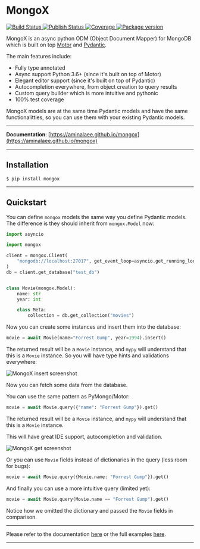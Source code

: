 # MongoX

<p>
<a href="https://github.com/aminalaee/mongox/actions">
    <img src="https://github.com/aminalaee/mongox/workflows/Test%20Suite/badge.svg" alt="Build Status">
</a>
<a href="https://github.com/aminalaee/mongox/actions">
    <img src="https://github.com/aminalaee/mongox/workflows/publish/badge.svg" alt="Publish Status">
</a>
<a href="https://codecov.io/gh/aminalaee/mongox">
    <img src="https://codecov.io/gh/aminalaee/mongox/branch/main/graph/badge.svg" alt="Coverage">
</a>
<a href="https://pypi.org/project/mongox/">
    <img src="https://badge.fury.io/py/mongox.svg" alt="Package version">
</a>
</p>

MongoX is an async python ODM (Object Document Mapper) for MongoDB
which is built on top [Motor][motor] and [Pydantic][pydantic].

The main features include:

* Fully type annotated
* Async support Python 3.6+ (since it's built on top of Motor)
* Elegant editor support (since it's built on top of Pydantic)
* Autocompletion everywhere, from object creation to query results
* Custom query builder which is more intuitive and pythonic
* 100% test coverage

MongoX models are at the same time Pydantic models and have the same functionalitties,
so you can use them with your existing Pydantic models.

---

**Documentation**: [https://aminalaee.github.io/mongox](https://aminalaee.github.io/mongox)

---

## Installation

```shell
$ pip install mongox
```

---

## Quickstart

You can define `mongox` models the same way you define Pydantic models.
The difference is they should inherit from `mongox.Model` now:

```python
import asyncio

import mongox

client = mongox.Client(
    "mongodb://localhost:27017", get_event_loop=asyncio.get_running_loop
)
db = client.get_database("test_db")


class Movie(mongox.Model):
    name: str
    year: int

    class Meta:
        collection = db.get_collection("movies")
```

Now you can create some instances and insert them into the database:

```python
movie = await Movie(name="Forrest Gump", year=1994).insert()
```

The returned result will be a `Movie` instance, and `mypy`
will understand that this is a `Movie` instance.
So you will have type hints and validations everywhere:

<img alt="MongoX insert screenshot" src="https://user-images.githubusercontent.com/19784933/141309006-94785d1b-c0de-4fde-8b7d-f59253657d64.png">

Now you can fetch some data from the database.

You can use the same pattern as PyMongo/Motor:

```python
movie = await Movie.query({"name": "Forrest Gump"}).get()
```

The returned result will be a `Movie` instance, and `mypy`
will understand that this is a `Movie` instance.

This will have great IDE support, autocompletion and validation.

<img alt="MongoX get screenshot" src="https://user-images.githubusercontent.com/19784933/141309375-02dea9aa-3da3-40fc-9d8f-f50973aa674a.png">


Or you can use `Movie` fields instead of dictionaries in the query (less room for bugs):

```python
movie = await Movie.query({Movie.name: "Forrest Gump"}).get()
```

And finally you can use a more intuitive query (limited yet):

```python
movie = await Movie.query(Movie.name == "Forrest Gump").get()
```

Notice how we omitted the dictionary and passed the `Movie` fields in comparison.

---

Please refer to the documentation [here](https://aminalaee.github.io/mongox) or the full examples [here](https://github.com/aminalaee/mongox/tree/main/examples).

---

[motor]: https://github.com/mongodb/motor
[pydantic]: https://github.com/samuelcolvin/pydantic
